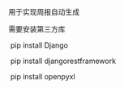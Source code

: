 用于实现周报自动生成

需要安装第三方库

​	pip install Django

​	pip install djangorestframework

​	pip install openpyxl

